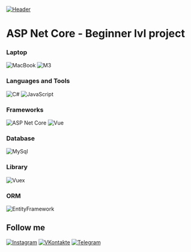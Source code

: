 [![Header](https://github.com/NeVajnoKak/beginner-aspNetCore/blob/main/assets/img/header.png)](https://www.youtube.com/watch?v=HLHJFICvytI)


# ASP Net Core - Beginner lvl project

### Laptop
![MacBook](https://img.shields.io/badge/Macbook-01060D?style=for-the-badge&logo=Apple&logoColor=#000000)
![M3](https://img.shields.io/badge/M3&nbsp;Pro-01060D?style=for-the-badge)

### Languages and Tools


![C#](https://img.shields.io/badge/C%23-01060D?style=for-the-badge&logo=csharp)
![JavaScript](https://img.shields.io/badge/JavaScript-01060D?style=for-the-badge&logo=JavaScript)



### Frameworks

![ASP Net Core](https://img.shields.io/badge/ASP&nbsp;Net&nbsp;Core-01060D?style=for-the-badge&logo=dotnet)
![Vue](https://img.shields.io/badge/Vue-01060D?style=for-the-badge&logo=vuedotjs)


### Database

![MySql](https://img.shields.io/badge/MySql-01060D?style=for-the-badge&logo=mysql)

### Library

![Vuex](https://img.shields.io/badge/Vuex-01060D?style=for-the-badge)

### ORM

![EntityFramework](https://img.shields.io/badge/Entity&nbsp;Framework-01060D?style=for-the-badge)

## Follow me

[![Instagram](https://img.shields.io/badge/Instagram-01060D?style=for-the-badge&logo=instagram&logoColor=FF66FF)](https://www.instagram.com/massainovvv/)
[![VKontakte](https://img.shields.io/badge/VKontakte-01060D?style=for-the-badge&logo=VK&logoColor=0D47A1)](https://vk.com/mierko)
[![Telegram](https://img.shields.io/badge/Telegram-01060D?style=for-the-badge&logo=Telegram&logoColor=80DEEA)](https://t.me/erkeeeeeeeeeeeeeeeeeeee)
